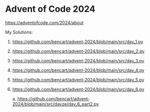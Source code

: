 # Advent of Code 2024

https://adventofcode.com/2024/about

My Solutions:

1. https://github.com/bencart/advent-2024/blob/main/src/day_1.py
2. https://github.com/bencart/advent-2024/blob/main/src/day_2.py
3. https://github.com/bencart/advent-2024/blob/main/src/day_3.py
4. https://github.com/bencart/advent-2024/blob/main/src/day_4.py
5. https://github.com/bencart/advent-2024/blob/main/src/day_5.py
6. https://github.com/bencart/advent-2024/blob/main/src/day_6.py

   a. https://github.com/bencart/advent-2024/blob/main/src/dayze/day_6_part2.py

